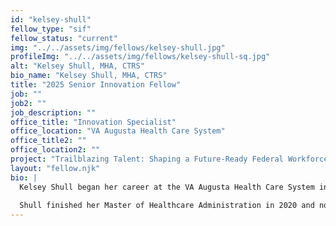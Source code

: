 ```yaml
---
id: "kelsey-shull"
fellow_type: "sif"
fellow_status: "current"
img: "../../assets/img/fellows/kelsey-shull.jpg"
profileImg: "../../assets/img/fellows/kelsey-shull-sq.jpg"
alt: "Kelsey Shull, MHA, CTRS"
bio_name: "Kelsey Shull, MHA, CTRS"
title: "2025 Senior Innovation Fellow"
job: ""
job2: ""
job_description: ""
office_title: "Innovation Specialist"
office_location: "VA Augusta Health Care System"
office_title2: ""
office_location2: ""
project: "Trailblazing Talent: Shaping a Future-Ready Federal Workforce Through Innovation Internships"
layout: "fellow.njk"
bio: |
  Kelsey Shull began her career at the VA Augusta Health Care System in 2012 as a Recreation Therapy Intern after graduating from Georgia Southern University. After working for the State of Georgia's mental health system for a year, she returned to VA Augusta as the Recreation Therapist on the psychiatric unit where she worked for 7 years.<br><br>
 
  Shull finished her Master of Healthcare Administration in 2020 and not long after graduation, she completed detail assignments as the Administrative Officer for the Rehabilitation service line and Program Analyst for the Chief of Staff. In April 2021, she accepted the role of Innovation Specialist when VA Augusta joined the VHA Innovators Network. From March 2022 until September 2023, Shull served as the Human-Centered Design Lead for the VHA Innovators Network. As HCD Lead, she trained Innovation Specialists and created national initiatives through Human-Centered Design projects while mentoring VA Augusta innovation investees. Shull was voted Innovation Specialist of the Year by her peers in October 2023. During her HCD Lead tenure, Shull's favorite project was determining the desirability and feasibility for an innovation internship. Now selected as a VHA Innovation Ecosystem Fellow, Shull looks forward to piloting the first VHA Innovation Intern as a Senior Innovation Fellow.
---
```

